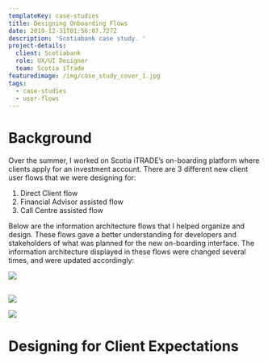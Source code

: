 ```yaml
---
templateKey: case-studies
title: Designing Onboarding Flows
date: 2019-12-31T01:56:07.727Z
description: 'Scotiabank case study. '
project-details:
  client: Scotiabank
  role: UX/UI Designer
  team: Scotia iTrade
featuredimage: /img/case_study_cover_1.jpg
tags:
  - case-studies
  - user-flows
---
```

# Background

Over the summer, I worked on Scotia iTRADE’s on-boarding platform where clients apply for an investment account. There are 3 different new client user flows that we were designing for: 

1. Direct Client flow
2. Financial Advisor assisted flow
3. Call Centre assisted flow

Below are the information architecture flows that I helped organize and design. These flows gave a better understanding for developers and stakeholders of what was planned for the new on-boarding interface. The information architecture displayed in these flows were changed several times, and were updated accordingly:

![](/img/direct_client_image.png)

## 

![](/img/fa_image.png)

![](/img/call_center_image.png)

# Designing for Client Expectations
